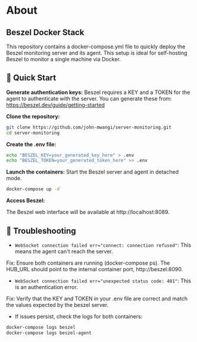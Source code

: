 # About
## Beszel Docker Stack
This repository contains a docker-compose.yml file to quickly deploy the 
Beszel monitoring server and its agent. This setup is ideal for self-hosting 
Beszel to monitor a single machine via Docker.

## 🚀 Quick Start

**Generate authentication keys:**
Beszel requires a KEY and a TOKEN for the agent to authenticate with the server. 
You can generate these from: https://beszel.dev/guide/getting-started


**Clone the repository:**

```bash
git clone https://github.com/john-mwangi/server-monitoring.git
cd server-monitoring
```

**Create the .env file:**

```bash
echo "BESZEL_KEY=your_generated_key_here" > .env
echo "BESZEL_TOKEN=your_generated_token_here" >> .env
```

**Launch the containers:**
Start the Beszel server and agent in detached mode.

```bash
docker-compose up -d
```

**Access Beszel:**

The Beszel web interface will be available at http://localhost:8089.

## 🛑 Troubleshooting

* `WebSocket connection failed err="connect: connection refused"`: This means the agent can't reach the server.

Fix: Ensure both containers are running (docker-compose ps). The HUB_URL should point to the internal container port, http://beszel:8090.

* `WebSocket connection failed err="unexpected status code: 401"`: This is an authentication error.

Fix: Verify that the KEY and TOKEN in your .env file are correct and match the values expected by the beszel server.

* If issues persist, check the logs for both containers:

```bash
docker-compose logs beszel
docker-compose logs beszel-agent
```